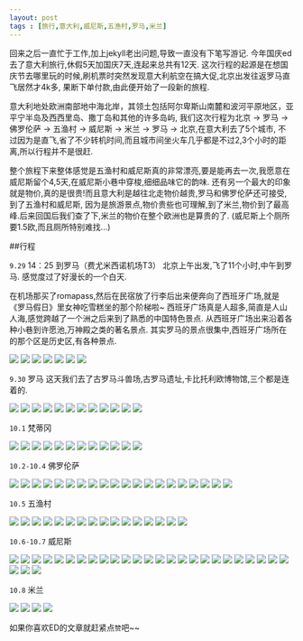 ```yaml
---
layout: post
tags : [旅行,意大利,威尼斯,五渔村,罗马,米兰]
---
```


回来之后一直忙于工作,加上jekyll老出问题,导致一直没有下笔写游记.
今年国庆ed去了意大利旅行,休假5天加国庆7天,连起来总共有12天.
这次行程的起源是在想国庆节去哪里玩的时候,刷机票时突然发现意大利航空在搞大促,北京出发往返罗马直飞居然才4k多,
果断下单付款,由此便开始了一段新的旅程.

意大利地处欧洲南部地中海北岸，其领土包括阿尔卑斯山南麓和波河平原地区，亚平宁半岛及西西里岛、撒丁岛和其他的许多岛屿,
我们这次行程为北京 -> 罗马 -> 佛罗伦萨 -> 五渔村 -> 威尼斯 -> 米兰 -> 罗马 -> 北京,在意大利去了5个城市,
不过因为是直飞,省了不少转机时间,而且城市间坐火车几乎都是不过2,3个小时的距离,所以行程并不是很赶.

整个旅程下来整体感觉是五渔村和威尼斯真的非常漂亮,要是能再去一次,我愿意在威尼斯留个4,5天,在威尼斯小巷中穿梭,细细品味它的韵味.
还有另一个最大的印象就是物价,真的是很贵!而且意大利是越往北走物价越贵,罗马和佛罗伦萨还可接受,到了五渔村和威尼斯,
因为是旅游景点,物价贵些也可理解,到了米兰,物价到了最高峰.后来回国后我们查了下,米兰的物价在整个欧洲也是算贵的了.
(威尼斯上个厕所要1.5欧,而且厕所特别难找...)

##行程

`9.29`  14：25 到罗马（费尤米西诺机场T3）
北京上午出发,飞了11个小时,中午到罗马. 感觉度过了好漫长的一个白天.

在机场那买了romapass,然后在民宿放了行李后出来便奔向了西班牙广场,就是《罗马假日》里女神吃雪糕坐的那个阶梯啦~
西班牙广场真是人超多,简直是人山人海,感觉跨越了一个洲之后来到了熟悉的中国特色景点.
从西班牙广场出来沿着各种小巷到许愿池,万神殿之类的著名景点.
其实罗马的景点很集中,西班牙广场所在的那个区是历史区,有各种景点.

<img class='pic' src='/assets/articles/2016-11-06/9.29/DSC8035.JPG' />
<img class='pic' src='/assets/articles/2016-11-06/9.29/DSC8043.JPG' />
<img class='pic' src='/assets/articles/2016-11-06/9.29/DSC8056.JPG' />
<img class='pic' src='/assets/articles/2016-11-06/9.29/DSC8062.JPG' />
<img class='pic' src='/assets/articles/2016-11-06/9.29/DSC8073.JPG' />
<img class='pic' src='/assets/articles/2016-11-06/9.29/DSC8104.JPG' />
<img class='pic' src='/assets/articles/2016-11-06/9.29/DSC8123.JPG' />

`9.30` 罗马
这天我们去了古罗马斗兽场,古罗马遗址,卡比托利欧博物馆,三个都是连着的.

<img class='pic' src='/assets/articles/2016-11-06/9.30/DSC8284.JPG' />
<img class='pic' src='/assets/articles/2016-11-06/9.30/DSC8304.JPG' />
<img class='pic' src='/assets/articles/2016-11-06/9.30/DSC8310.JPG' />
<img class='pic' src='/assets/articles/2016-11-06/9.30/DSC8392.JPG' />
<img class='pic' src='/assets/articles/2016-11-06/9.30/DSC8400.JPG' />
<img class='pic' src='/assets/articles/2016-11-06/9.30/DSC8568.JPG' />
<img class='pic' src='/assets/articles/2016-11-06/9.30/DSC8442.JPG' />
<img class='pic' src='/assets/articles/2016-11-06/9.30/DSC8462.JPG' />
<img class='pic' src='/assets/articles/2016-11-06/9.30/DSC8475.JPG' />
<img class='pic' src='/assets/articles/2016-11-06/9.30/DSC8551.JPG' />
<img class='pic' src='/assets/articles/2016-11-06/9.30/DSC8484.JPG' />
<img class='pic' src='/assets/articles/2016-11-06/9.30/DSC8565.JPG' />


`10.1` 梵蒂冈

<img class='pic' src='/assets/articles/2016-11-06/10.1/DSC8612.JPG' />
<img class='pic' src='/assets/articles/2016-11-06/10.1/DSC8627.JPG' />
<img class='pic' src='/assets/articles/2016-11-06/10.1/DSC8634.JPG' />
<img class='pic' src='/assets/articles/2016-11-06/10.1/DSC8667.JPG' />
<img class='pic' src='/assets/articles/2016-11-06/10.1/DSC8677.JPG' />
<img class='pic' src='/assets/articles/2016-11-06/10.1/DSC8687.JPG' />
<img class='pic' src='/assets/articles/2016-11-06/10.1/DSC8718.JPG' />
<img class='pic' src='/assets/articles/2016-11-06/10.1/DSC8737.JPG' />
<img class='pic' src='/assets/articles/2016-11-06/10.1/DSC8747.JPG' />
<img class='pic' src='/assets/articles/2016-11-06/10.1/DSC8761.JPG' />
<img class='pic' src='/assets/articles/2016-11-06/10.1/DSC8775.JPG' />
<img class='pic' src='/assets/articles/2016-11-06/10.1/DSC8810.JPG' />


`10.2-10.4`  佛罗伦萨

<img class='pic' src='/assets/articles/2016-11-06/10.2/DSC8853.JPG' />
<img class='pic' src='/assets/articles/2016-11-06/10.2/DSC8884.JPG' />
<img class='pic' src='/assets/articles/2016-11-06/10.2/DSC8913.JPG' />
<img class='pic' src='/assets/articles/2016-11-06/10.2/DSC8936.JPG' />
<img class='pic' src='/assets/articles/2016-11-06/10.2/DSC8939.JPG' />
<img class='pic' src='/assets/articles/2016-11-06/10.3/DSC8995.JPG' />
<img class='pic' src='/assets/articles/2016-11-06/10.3/DSC9006.JPG' />
<img class='pic' src='/assets/articles/2016-11-06/10.3/DSC9068.JPG' />
<img class='pic' src='/assets/articles/2016-11-06/10.3/DSC9117.JPG' />
<img class='pic' src='/assets/articles/2016-11-06/10.3/DSC8978.JPG' />
<img class='pic' src='/assets/articles/2016-11-06/10.3/DSC9128.JPG' />
<img class='pic' src='/assets/articles/2016-11-06/10.3/DSC9156.JPG' />
<img class='pic' src='/assets/articles/2016-11-06/10.3/DSC9169.JPG' />
<img class='pic' src='/assets/articles/2016-11-06/10.3/DSC9227.JPG' />
<img class='pic' src='/assets/articles/2016-11-06/10.3/DSC9281.JPG' />
<img class='pic' src='/assets/articles/2016-11-06/10.3/DSC9309.JPG' />
<img class='pic' src='/assets/articles/2016-11-06/10.3/DSC9340.JPG' />
<img class='pic' src='/assets/articles/2016-11-06/10.3/DSC9379.JPG' />
<img class='pic' src='/assets/articles/2016-11-06/10.3/DSC9402.JPG' />
<img class='pic' src='/assets/articles/2016-11-06/10.3/DSC9248.JPG' />


`10.5` 五渔村

<img class='pic' src='/assets/articles/2016-11-06/10.4/DSC9428.JPG' />
<img class='pic' src='/assets/articles/2016-11-06/10.4/DSC9470.JPG' />
<img class='pic' src='/assets/articles/2016-11-06/10.4/DSC9476.JPG' />
<img class='pic' src='/assets/articles/2016-11-06/10.4/DSC9608.JPG' />
<img class='pic' src='/assets/articles/2016-11-06/10.4/DSC9574.JPG' />
<img class='pic' src='/assets/articles/2016-11-06/10.4/DSC9445.JPG' />
<img class='pic' src='/assets/articles/2016-11-06/10.4/DSC9541.JPG' />
<img class='pic' src='/assets/articles/2016-11-06/10.4/DSC9559.JPG' />
<img class='pic' src='/assets/articles/2016-11-06/10.4/DSC9584.JPG' />
<img class='pic' src='/assets/articles/2016-11-06/10.4/DSC9517.JPG' />
<img class='pic' src='/assets/articles/2016-11-06/10.4/DSC9627.JPG' />
<img class='pic' src='/assets/articles/2016-11-06/10.4/DSC9631.JPG' />
<img class='pic' src='/assets/articles/2016-11-06/10.4/DSC9639.JPG' />
<img class='pic' src='/assets/articles/2016-11-06/10.4/DSC9669.JPG' />
<img class='pic' src='/assets/articles/2016-11-06/10.4/DSC9679.JPG' />
<img class='pic' src='/assets/articles/2016-11-06/10.4/DSC9724.JPG' />

`10.6-10.7` 威尼斯

<img class='pic' src='/assets/articles/2016-11-06/10.6/DSC0203.JPG' />
<img class='pic' src='/assets/articles/2016-11-06/10.5/DSC9742.JPG' />
<img class='pic' src='/assets/articles/2016-11-06/10.5/DSC9780.JPG' />
<img class='pic' src='/assets/articles/2016-11-06/10.5/DSC9789.JPG' />
<img class='pic' src='/assets/articles/2016-11-06/10.5/DSC9784.JPG' />
<img class='pic' src='/assets/articles/2016-11-06/10.5/DSC9781.JPG' />
<img class='pic' src='/assets/articles/2016-11-06/10.5/DSC9817.JPG' />
<img class='pic' src='/assets/articles/2016-11-06/10.5/DSC9840.JPG' />
<img class='pic' src='/assets/articles/2016-11-06/10.5/DSC9882.JPG' />
<img class='pic' src='/assets/articles/2016-11-06/10.5/DSC9911.JPG' />
<img class='pic' src='/assets/articles/2016-11-06/10.5/DSC9927.JPG' />
<img class='pic' src='/assets/articles/2016-11-06/10.5/DSC9764.JPG' />
<img class='pic' src='/assets/articles/2016-11-06/10.6/DSC0002.JPG' />
<img class='pic' src='/assets/articles/2016-11-06/10.6/DSC0100.JPG' />
<img class='pic' src='/assets/articles/2016-11-06/10.6/DSC0032.JPG' />
<img class='pic' src='/assets/articles/2016-11-06/10.6/DSC0057.JPG' />
<img class='pic' src='/assets/articles/2016-11-06/10.6/DSC0065.JPG' />
<img class='pic' src='/assets/articles/2016-11-06/10.6/DSC0024.JPG' />
<img class='pic' src='/assets/articles/2016-11-06/10.6/DSC0267.JPG' />
<img class='pic' src='/assets/articles/2016-11-06/10.6/DSC0145.JPG' />
<img class='pic' src='/assets/articles/2016-11-06/10.6/DSC0129.JPG' />
<img class='pic' src='/assets/articles/2016-11-06/10.6/DSC0203.JPG' />
<img class='pic' src='/assets/articles/2016-11-06/10.6/DSC0320.JPG' />
<img class='pic' src='/assets/articles/2016-11-06/10.6/DSC0341.JPG' />
<img class='pic' src='/assets/articles/2016-11-06/10.6/DSC0349.JPG' />
<img class='pic' src='/assets/articles/2016-11-06/10.6/DSC0389.JPG' />
<img class='pic' src='/assets/articles/2016-11-06/10.6/DSC0418.JPG' />
<img class='pic' src='/assets/articles/2016-11-06/10.6/DSC9960.JPG' />



`10.8`  米兰

<img class='pic' src='/assets/articles/2016-11-06/10.7/DSC0435.JPG' />
<img class='pic' src='/assets/articles/2016-11-06/10.7/DSC0441.JPG' />
<img class='pic' src='/assets/articles/2016-11-06/10.7/DSC0456.JPG' />
<img class='pic' src='/assets/articles/2016-11-06/10.7/DSC0458.JPG' />



如果你喜欢ED的文章就赶紧点`赞`吧~~
